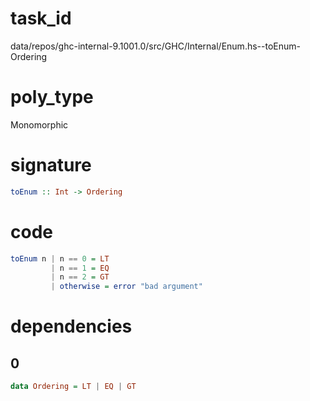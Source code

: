 
# task_id
data/repos/ghc-internal-9.1001.0/src/GHC/Internal/Enum.hs--toEnum-Ordering

# poly_type
Monomorphic

# signature
```haskell
toEnum :: Int -> Ordering
```   

# code
```haskell
toEnum n | n == 0 = LT
         | n == 1 = EQ
         | n == 2 = GT
         | otherwise = error "bad argument"
```

# dependencies
## 0
```haskell
data Ordering = LT | EQ | GT
```
